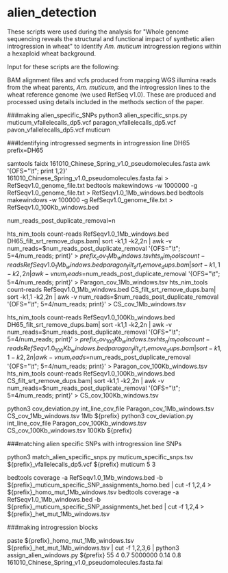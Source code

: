 # alien_detection

These scripts were used during the analysis for "Whole genome sequencing reveals the structural and functional impact of synthetic alien introgression in wheat" to identify _Am. muticum_ introgression regions within a hexaploid wheat background.

Input for these scripts are the following:

BAM alignment files and vcfs produced from mapping WGS illumina reads from the wheat parents, _Am. muticum_, and the introgression lines to the wheat reference genome (we used RefSeq v1.0). These are produced and processed using details included in the methods section of the paper.


###making alien_specific_SNPs
python3 alien_specific_snps.py muticum_vfallelecalls_dp5.vcf paragon_vfallelecalls_dp5.vcf pavon_vfallelecalls_dp5.vcf muticum


###Identifying introgressed segments in introgression line DH65
prefix=DH65

samtools faidx 161010_Chinese_Spring_v1.0_pseudomolecules.fasta
awk '{OFS="\t"; print $1,$2}' 161010_Chinese_Spring_v1.0_pseudomolecules.fasta.fai > RefSeqv1.0_genome_file.txt
bedtools makewindows -w 1000000 -g RefSeqv1.0_genome_file.txt > RefSeqv1.0_1Mb_windows.bed
bedtools makewindows -w 100000 -g RefSeqv1.0_genome_file.txt > RefSeqv1.0_100Kb_windows.bed

num_reads_post_duplicate_removal=n

hts_nim_tools count-reads RefSeqv1.0_1Mb_windows.bed DH65_filt_srt_remove_dups.bam| sort -k1,1 -k2,2n | awk -v num_reads=$num_reads_post_duplicate_removal '{OFS="\t"; $5=$4/num_reads; print}' > ${prefix}_cov_1Mb_windows.tsv
hts_nim_tools count-reads RefSeqv1.0_1Mb_windows.bed paragon_filt_srt_remove_dups.bam | sort -k1,1 -k2,2n | awk -v num_reads=$num_reads_post_duplicate_removal '{OFS="\t"; $5=$4/num_reads; print}' > Paragon_cov_1Mb_windows.tsv
hts_nim_tools count-reads RefSeqv1.0_1Mb_windows.bed CS_filt_srt_remove_dups.bam| sort -k1,1 -k2,2n | awk -v num_reads=$num_reads_post_duplicate_removal '{OFS="\t"; $5=$4/num_reads; print}' > CS_cov_1Mb_windows.tsv

hts_nim_tools count-reads RefSeqv1.0_100Kb_windows.bed DH65_filt_srt_remove_dups.bam| sort -k1,1 -k2,2n | awk -v num_reads=$num_reads_post_duplicate_removal '{OFS="\t"; $5=$4/num_reads; print}' > ${prefix}_cov_100Kb_windows.tsv
hts_nim_tools count-reads RefSeqv1.0_100Kb_windows.bed paragon_filt_srt_remove_dups.bam | sort -k1,1 -k2,2n | awk -v num_reads=$num_reads_post_duplicate_removal '{OFS="\t"; $5=$4/num_reads; print}' > Paragon_cov_100Kb_windows.tsv
hts_nim_tools count-reads RefSeqv1.0_100Kb_windows.bed CS_filt_srt_remove_dups.bam| sort -k1,1 -k2,2n | awk -v num_reads=$num_reads_post_duplicate_removal '{OFS="\t"; $5=$4/num_reads; print}' > CS_cov_100Kb_windows.tsv

python3 cov_deviation.py int_line_cov_file Paragon_cov_1Mb_windows.tsv CS_cov_1Mb_windows.tsv 1Mb ${prefix}
python3 cov_deviation.py int_line_cov_file Paragon_cov_100Kb_windows.tsv CS_cov_100Kb_windows.tsv 100Kb ${prefix}

###matching alien specific SNPs with introgression line SNPs

python3 match_alien_specific_snps.py muticum_specific_snps.tsv ${prefix}_vfallelecalls_dp5.vcf ${prefix} muticum 5 3

bedtools coverage -a RefSeqv1.0_1Mb_windows.bed -b ${prefix}_muticum_specific_SNP_assignments_homo.bed | cut -f 1,2,4 > ${prefix}_homo_mut_1Mb_windows.tsv
bedtools coverage -a RefSeqv1.0_1Mb_windows.bed -b ${prefix}_muticum_specific_SNP_assignments_het.bed | cut -f 1,2,4 > ${prefix}_het_mut_1Mb_windows.tsv

###making introgression blocks

paste ${prefix}_homo_mut_1Mb_windows.tsv ${prefix}_het_mut_1Mb_windows.tsv | cut -f 1,2,3,6 | python3 assign_alien_windows.py ${prefix} 55 4 0.7 5000000 0.14 0.8 161010_Chinese_Spring_v1.0_pseudomolecules.fasta.fai





